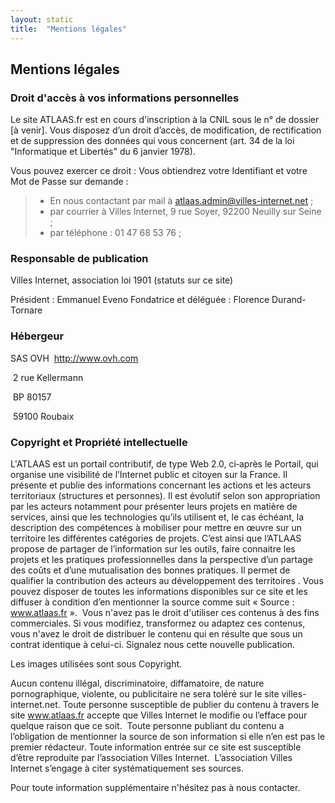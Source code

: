 ```yaml
---
layout: static
title:  "Mentions légales"
---
```


## <span class="titre1">Mentions légales</span>

### <span class="titre2">Droit d'accès à vos informations personnelles

Le site ATLAAS.fr est en cours d'inscription à la CNIL sous le n° de dossier [à venir]. Vous disposez d’un droit d’accès, de modification, de rectification et de suppression des données qui vous concernent (art. 34 de la loi "Informatique et Libertés" du 6 janvier 1978).

Vous pouvez exercer ce droit :
Vous obtiendrez votre Identifiant et votre Mot de Passe sur demande :
> - En nous contactant par mail à atlaas.admin@villes-internet.net ;
> - par courrier à Villes Internet, 9 rue Soyer, 92200 Neuilly sur Seine ;
> - par téléphone : 01 47 68 53 76 ;

### <span class="titre2">Responsable de publication</span>

Villes Internet, association loi 1901 (statuts sur ce site)

Président : Emmanuel Eveno
Fondatrice et déléguée : Florence Durand-Tornare

### <span class="titre2">Hébergeur</span>

SAS OVH 
 http://www.ovh.com

 2 rue Kellermann

 BP 80157 

 59100 Roubaix

### <span class="titre2">Copyright et Propriété intellectuelle</span>

L'ATLAAS est un portail contributif, de type Web 2.0, ci‐après le Portail, qui organise une visibilité de l’Internet public et citoyen sur la France. Il présente et publie des informations concernant les actions et les acteurs territoriaux (structures et personnes). Il est évolutif selon son appropriation par les acteurs notamment pour présenter leurs projets en matière de services, ainsi que les technologies qu’ils utilisent et, le cas échéant, la description des compétences à mobiliser pour mettre en œuvre sur un territoire les différentes catégories de projets. C’est ainsi que l’ATLAAS propose de partager de l’information sur les outils, faire connaitre les projets et les pratiques professionnelles dans la perspective d’un partage des coûts et d’une mutualisation des bonnes pratiques. Il permet de qualifier la contribution des acteurs au développement des territoires .
Vous pouvez disposer de toutes les informations disponibles sur ce site et les diffuser à condition d’en mentionner la source comme suit « Source : www.atlaas.fr ». 
Vous n'avez pas le droit d'utiliser ces contenus à des fins commerciales.
Si vous modifiez, transformez ou adaptez ces contenus, vous n'avez le droit de distribuer le contenu qui en résulte que sous un contrat identique à celui-ci. Signalez nous cette nouvelle publication.

Les images utilisées sont sous Copyright. 

Aucun contenu illégal, discriminatoire, diffamatoire, de nature pornographique, violente, ou publicitaire ne sera toléré sur le site villes-internet.net.
Toute personne susceptible de publier du contenu à travers le site www.atlaas.fr accepte que Villes Internet le modifie ou l’efface pour quelque raison que ce soit. 
Toute personne publiant du contenu a l’obligation de mentionner la source de son information si elle n’en est pas le premier rédacteur.
Toute information entrée sur ce site est susceptible d’être reproduite par l’association Villes Internet. 
L’association Villes Internet s’engage à citer systématiquement ses sources.

Pour toute information supplémentaire n'hésitez pas à nous contacter.



